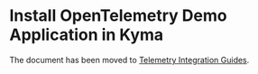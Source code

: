 # Install OpenTelemetry Demo Application in Kyma

The document has been moved to [Telemetry Integration Guides](https://github.com/kyma-project/telemetry-manager/tree/main/docs/user/integration).

